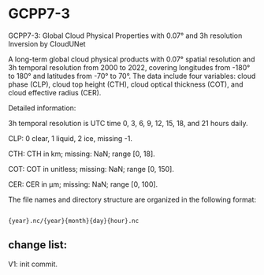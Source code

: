 # GCPP7-3
GCPP7-3: Global Cloud Physical Properties with 0.07° and 3h resolution Inversion by CloudUNet

A long-term global cloud physical products with 0.07° spatial resolution and 3h temporal resolution from 2000 to 2022, covering longitudes from -180° to 180° and latitudes from -70° to 70°. The data include four variables: cloud phase (CLP), cloud top height (CTH), cloud optical thickness (COT), and cloud effective radius (CER).

Detailed information:

3h temporal resolution is UTC time 0, 3, 6, 9, 12, 15, 18, and 21 hours daily.

CLP: 0 clear, 1 liquid, 2 ice, missing -1.

CTH: CTH in km; missing: NaN; range [0, 18].

COT: COT in unitless; missing: NaN; range [0, 150].

CER: CER in µm; missing: NaN; range [0, 100].

 

The file names and directory structure are organized in the following format:

```

{year}.nc/{year}{month}{day}{hour}.nc

```

 

## change list:

V1: init commit.
